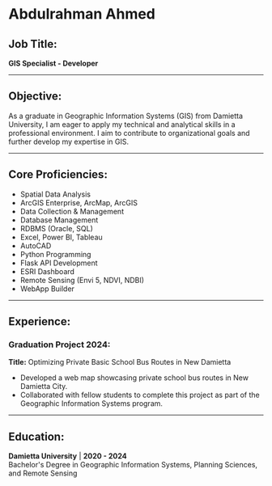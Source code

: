 # Abdulrahman Ahmed

## Job Title:
**GIS Specialist - Developer**

---

## Objective:
As a graduate in Geographic Information Systems (GIS) from Damietta University, I am eager to apply my technical and analytical skills in a professional environment. I aim to contribute to organizational goals and further develop my expertise in GIS.

---

## Core Proficiencies:
- Spatial Data Analysis  
- ArcGIS Enterprise, ArcMap, ArcGIS  
- Data Collection & Management  
- Database Management  
- RDBMS (Oracle, SQL)  
- Excel, Power BI, Tableau  
- AutoCAD  
- Python Programming  
- Flask API Development  
- ESRI Dashboard  
- Remote Sensing (Envi 5, NDVI, NDBI)  
- WebApp Builder  

---

## Experience:

### Graduation Project 2024:
**Title:** Optimizing Private Basic School Bus Routes in New Damietta  
- Developed a web map showcasing private school bus routes in New Damietta City.  
- Collaborated with fellow students to complete this project as part of the Geographic Information Systems program.

---

## Education:

**Damietta University** | **2020 - 2024**  
Bachelor's Degree in Geographic Information Systems, Planning Sciences, and Remote Sensing
